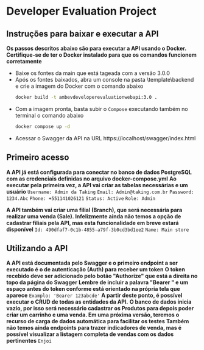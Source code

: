 # Developer Evaluation Project


## Instruções para baixar e executar a API
**Os passos descritos abaixo são para executar a API usando o Docker. Certifique-se de ter o Docker instalado para que os comandos funcionem corretamente**

- Baixe os fontes da main que está tageada com a versão 3.0.0
- Após os fontes baixados, abra um console na pasta \template\backend e crie a imagem do Docker com o comando abaixo
  ```bash
  docker build -t ambevdeveloperevaluationwebapi:3.0 .
  ```
- Com a imagem pronta, basta subir o `Compose` executando também no terminal o comando abaixo
  ```bash
  docker compose up -d
  ```
- Acessar o Swagger da API na URL https://localhost/swagger/index.html

## Primeiro acesso
**A API já está configurada para conectar no banco de dados PostgreSQL com as credenciais definidas no arquivo docker-compose.yml**
**Ao executar pela primeira vez, a API vai criar as tabelas necessárias e um usuário**
`Username: Admin da Taking`
`Email: Admin@taking.com.br`
`Password: 1234.Abc`
`Phone: +551141026121`
`Status: Active`
`Role: Admin`

**A API também vai criar uma filial (Branch), que será necessária para realizar uma venda (Sale). Infelizmente ainda não temos a opção de cadastrar filiais pela API, mas esta funcionalidade em breve estará disponível**
`Id: 490dfaf7-0c1b-4855-a79f-3b0cd3bd1ee2`
`Name: Main store`

## Utilizando a API
**A API está documentada pelo Swagger e o primeiro endpoint a ser executado é o de autenticação (Auth) para receber um token**
**O token recebido deve ser adicionado pelo botão "Authorize" que está a direita no topo da página do Swagger**
**Lembre de incluir a palavra "Bearer " e um espaço antes do token conforme está orientado na própria tela que aparece**
`Examplo: 'Bearer 123abcde'`
**A partir deste ponto, é possível executar o CRUD de todas as entidades da API.**
**O banco de dados inicia vazio, por isso será necessário cadastrar os Produtos para depois poder criar um carrinho e uma venda. Em uma próxima versão, teremos o recurso de carga de dados automática para facilitar os testes**
**Também não temos ainda endpoints para trazer indicadores de venda, mas é possível visualizar a listagem completa de vendas com os dados pertinentes**
`Enjoi`